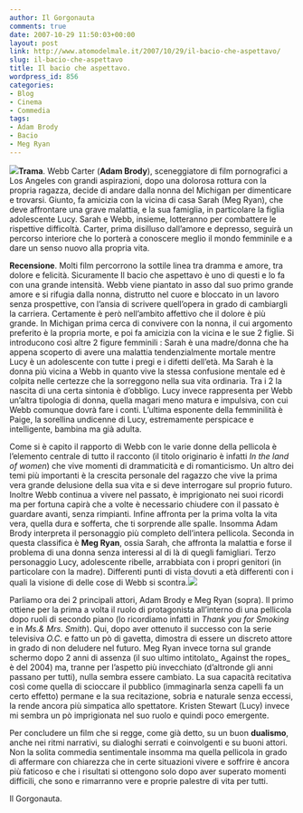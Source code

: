 ```yaml
---
author: Il Gorgonauta
comments: true
date: 2007-10-29 11:50:03+00:00
layout: post
link: http://www.atomodelmale.it/2007/10/29/il-bacio-che-aspettavo/
slug: il-bacio-che-aspettavo
title: Il bacio che aspettavo.
wordpress_id: 856
categories:
- Blog
- Cinema
- Commedia
tags:
- Adam Brody
- Bacio
- Meg Ryan
---
```


![](http://www.atomodelmale.it/wp-content/uploads/2008/10/locandinabacio-210x300.jpg)**Trama**. Webb Carter (**Adam Brody**), sceneggiatore di film pornografici a Los Angeles con grandi aspirazioni, dopo una dolorosa rottura con la propria ragazza, decide di andare dalla nonna del Michigan per dimenticare e trovarsi. Giunto, fa amicizia con la vicina di casa Sarah (Meg Ryan), che deve affrontare una grave malattia, e la sua famiglia, in particolare la figlia adolescente Lucy. Sarah e Webb, insieme, lotteranno per combattere le rispettive difficoltà. Carter, prima disilluso dall’amore e depresso, seguirà un percorso interiore che lo porterà a conoscere meglio il mondo femminile e a dare un senso nuovo alla propria vita.

**Recensione**. Molti film percorrono la sottile linea tra dramma e amore, tra dolore e felicità. Sicuramente Il bacio che aspettavo è uno di questi e lo fa con una grande intensità. Webb viene piantato in asso dal suo primo grande amore e si rifugia dalla nonna, distrutto nel cuore e bloccato in un lavoro senza prospettive, con l’ansia di scrivere quell’opera in grado di cambiargli la carriera. Certamente è però nell’ambito affettivo che il dolore è più grande. In Michigan prima cerca di convivere con la nonna, il cui argomento preferito è la propria morte, e poi fa amicizia con la vicina e le sue 2 figlie. Si introducono così altre 2 figure femminili : Sarah è una madre/donna che ha appena scoperto di avere una malattia tendenzialmente mortale mentre Lucy è un adolescente con tutte i pregi e i difetti dell’età. Ma Sarah è la donna più vicina a Webb in quanto vive la stessa confusione mentale ed è colpita nelle certezze che la sorreggono nella sua vita ordinaria. Tra i 2 la nascita di una certa sintonia è d’obbligo. Lucy invece rappresenta per Webb un’altra tipologia di donna, quella magari meno matura e impulsiva, con cui Webb comunque dovrà fare i conti. L’ultima esponente della femminilità è Paige, la sorellina undicenne di Lucy, estremamente perspicace e intelligente, bambina ma già adulta.

<!-- more -->


Come si è capito il rapporto di Webb con le varie donne della pellicola è l’elemento centrale di tutto il racconto (il titolo originario è infatti _In the land of women_) che vive momenti di drammaticità e di romanticismo. Un altro dei temi più importanti è la crescita personale del ragazzo che vive la prima vera grande delusione della sua vita e si deve interrogare sul proprio futuro. Inoltre Webb continua a vivere nel passato, è imprigionato nei suoi ricordi ma per fortuna capirà che a volte è necessario chiudere con il passato è guardare avanti, senza rimpianti. Infine affronta per la prima volta la vita vera, quella dura e sofferta, che ti sorprende alle spalle. Insomma Adam Brody interpreta il personaggio più completo dell’intera pellicola. Seconda in questa classifica è **Meg Ryan**, ossia Sarah, che affronta la malattia e forse il problema di una donna senza interessi al di là di quegli famigliari. Terzo personaggio Lucy, adolescente ribelle, arrabbiata con i propri genitori (in particolare con la madre). Differenti punti di vista dovuti a età differenti con i quali la visione di delle cose di Webb si scontra.![](http://www.atomodelmale.it/wp-content/uploads/2008/10/adam_brody14-300x200.jpg)

Parliamo ora dei 2 principali attori, Adam Brody e Meg Ryan (sopra). Il primo ottiene per la prima a volta il ruolo di protagonista all’interno di una pellicola dopo ruoli di secondo piano (lo ricordiamo infatti in _Thank you for Smoking_ e in _Ms.& Mrs. Smith_). Qui, dopo aver ottenuto il successo con la serie televisiva _O.C._ e fatto un pò di gavetta, dimostra di essere un discreto attore in grado di non deludere nel futuro. Meg Ryan invece torna sul grande schermo dopo 2 anni di assenza (il suo ultimo intitolato_ Against the ropes_ è del 2004) ma, tranne per l’aspetto più invecchiato (d’altronde gli anni passano per tutti), nulla sembra essere cambiato. La sua capacità recitativa così come quella di scioccare il pubblico (immaginarla senza capelli fa un certo effetto) permane e la sua recitazione, sobria e naturale senza eccessi, la rende ancora più simpatica allo spettatore. Kristen Stewart (Lucy) invece mi sembra un pò imprigionata nel suo ruolo e quindi poco emergente.

Per concludere un film che si regge, come già detto, su un buon **dualismo**, anche nei ritmi narrativi, su dialoghi serrati e coinvolgenti e su buoni attori. Non la solita commedia sentimentale insomma ma quella pellicola in grado di affermare con chiarezza che in certe situazioni vivere e soffrire è ancora più faticoso e che i risultati si ottengono solo dopo aver superato momenti difficili, che sono e rimarranno vere e proprie palestre di vita per tutti.

Il Gorgonauta.
